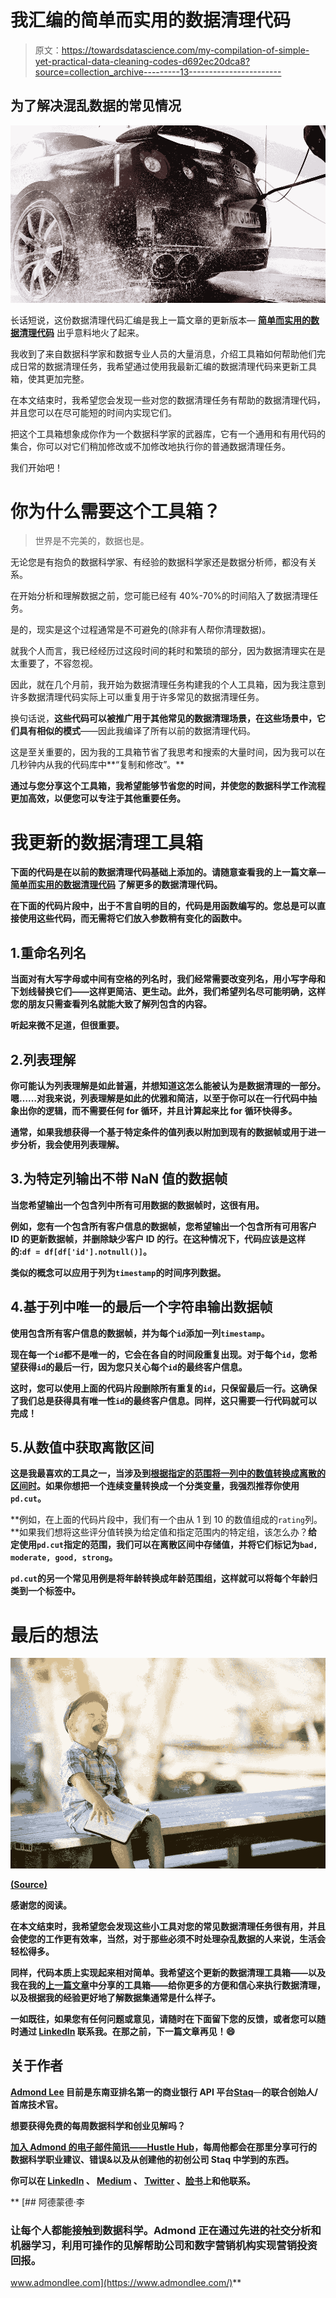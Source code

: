 # 我汇编的简单而实用的数据清理代码

> 原文：<https://towardsdatascience.com/my-compilation-of-simple-yet-practical-data-cleaning-codes-d692ec20dca8?source=collection_archive---------13----------------------->

## 为了解决混乱数据的常见情况

![](img/9f4f2ebef43e377639a918f2b9d2d6f1.png)

长话短说，这份数据清理代码汇编是我上一篇文章的更新版本— [**简单而实用的数据清理代码**](/the-simple-yet-practical-data-cleaning-codes-ad27c4ce0a38) 出乎意料地火了起来。

我收到了来自数据科学家和数据专业人员的大量消息，介绍工具箱如何帮助他们完成日常的数据清理任务，我希望通过使用我最新汇编的数据清理代码来更新工具箱，使其更加完整。

在本文结束时，我希望您会发现一些对您的数据清理任务有帮助的数据清理代码，并且您可以在尽可能短的时间内实现它们。

把这个工具箱想象成你作为一个数据科学家的武器库，它有一个通用和有用代码的集合，你可以对它们稍加修改或不加修改地执行你的普通数据清理任务。

我们开始吧！

# **你为什么需要这个工具箱？**

> 世界是不完美的，数据也是。

无论您是有抱负的数据科学家、有经验的数据科学家还是数据分析师，都没有关系。

在开始分析和理解数据之前，您可能已经有 40%-70%的时间陷入了数据清理任务。

是的，现实是这个过程通常是不可避免的(除非有人帮你清理数据)。

就我个人而言，我已经经历过这段时间的耗时和繁琐的部分，因为数据清理实在是太重要了，不容忽视。

因此，就在几个月前，我开始为数据清理任务构建我的个人工具箱，因为我注意到许多数据清理代码实际上可以重复用于许多常见的数据清理任务。

换句话说，**这些代码可以被推广用于其他常见的数据清理场景，在这些场景中，它们具有相似的模式**——因此我编译了所有以前的数据清理代码。

这是至关重要的，因为我的工具箱节省了我思考和搜索的大量时间，因为我可以在几秒钟内从我的代码库中**“复制和修改”。**

**通过与您分享这个工具箱，我希望能够节省您的时间，并使您的数据科学工作流程更加高效，以便您可以专注于其他重要任务。**

# **我更新的数据清理工具箱**

**下面的代码是在以前的数据清理代码基础上添加的。请随意查看我的上一篇文章— [**简单而实用的数据清理代码**](/the-simple-yet-practical-data-cleaning-codes-ad27c4ce0a38) 了解更多的数据清理代码。**

**在下面的代码片段中，出于不言自明的目的，代码是用函数编写的。您总是可以直接使用这些代码，而无需将它们放入参数稍有变化的函数中。**

## **1.重命名列名**

**当面对有大写字母或中间有空格的列名时，我们经常需要改变列名，用小写字母和下划线替换它们——这样更简洁、更生动。此外，我们希望列名尽可能明确，这样您的朋友只需查看列名就能大致了解列包含的内容。**

**听起来微不足道，但很重要。**

## **2.列表理解**

**你可能认为列表理解是如此普遍，并想知道这怎么能被认为是数据清理的一部分。嗯……对我来说，列表理解是如此的优雅和简洁，以至于你可以在一行代码中抽象出你的逻辑，而不需要任何 for 循环，并且计算起来比 for 循环快得多。**

**通常，如果我想获得一个基于特定条件的值列表以附加到现有的数据帧或用于进一步分析，我会使用列表理解。**

## **3.为特定列输出不带 NaN 值的数据帧**

**当您希望输出一个包含列中所有可用数据的数据帧时，这很有用。**

**例如，您有一个包含所有客户信息的数据帧，您希望输出一个包含所有可用客户 ID 的更新数据帧，并删除缺少客户 ID 的行。在这种情况下，代码应该是这样的:`df = df[df['id'].notnull()]`。**

**类似的概念可以应用于列为`timestamp`的时间序列数据。**

## **4.基于列中唯一的最后一个字符串输出数据帧**

**使用包含所有客户信息的数据帧，并为每个`id`添加一列`timestamp`。**

**现在每一个`id`都不是唯一的，它会在各自的时间段重复出现。对于每个`id`，您希望获得`id`的最后一行，因为您只关心每个`id`的最终客户信息。**

**这时，您可以使用上面的代码片段删除所有重复的`id`，只保留最后一行。这确保了我们总是获得具有唯一性`id`的最终客户信息。同样，这只需要一行代码就可以完成！**

## **5.从数值中获取离散区间**

**这是我最喜欢的工具之一，当涉及到[根据指定的范围将一列中的数值转换成离散的区间时](https://pandas.pydata.org/pandas-docs/version/0.23.4/generated/pandas.cut.html)。如果你想把一个连续变量转换成一个分类变量，我强烈推荐你使用`pd.cut`。**

**例如，在上面的代码片段中，我们有一个由从 1 到 10 的数值组成的`rating`列。**如果我们想将这些评分值转换为给定值和指定范围内的特定组，该怎么办？**给定使用`pd.cut`指定的范围，我们可以在离散区间中存储值，并将它们标记为`bad, moderate, good, strong`。**

**`pd.cut`的另一个常见用例是将年龄转换成年龄范围组，这样就可以将每个年龄归类到一个标签中。**

# **最后的想法**

**![](img/ea35347b13ab54975fedec221565e680.png)**

**[(Source)](https://unsplash.com/photos/4K2lIP0zc_k)**

**感谢您的阅读。**

**在本文结束时，我希望您会发现这些小工具对您的常见数据清理任务很有用，并且会使您的工作更有效率，当然，对于那些必须不时处理杂乱数据的人来说，生活会轻松得多。**

**同样，代码本质上实现起来相对简单。我希望这个更新的数据清理工具箱——以及我在我的[上一篇文章](/the-simple-yet-practical-data-cleaning-codes-ad27c4ce0a38)中分享的工具箱——给你更多的方便和信心来执行数据清理，以及根据我的经验更好地了解数据集通常是什么样子。**

**一如既往，如果您有任何问题或意见，请随时在下面留下您的反馈，或者您可以随时通过 [LinkedIn](https://www.linkedin.com/in/admond1994/) 联系我。在那之前，下一篇文章再见！😄**

## **关于作者**

**[**Admond Lee**](https://www.linkedin.com/in/admond1994/) 目前是东南亚排名第一的商业银行 API 平台[**Staq**](https://www.trystaq.com)**—**的联合创始人/首席技术官。**

**想要获得免费的每周数据科学和创业见解吗？**

**[**加入 Admond 的电子邮件简讯——Hustle Hub**](https://bit.ly/3pGF8jv)，每周他都会在那里分享可行的数据科学职业建议、错误&以及从创建他的初创公司 Staq 中学到的东西。**

**你可以在 [LinkedIn](https://www.linkedin.com/in/admond1994/) 、 [Medium](https://medium.com/@admond1994) 、 [Twitter](https://twitter.com/admond1994) 、[脸书](https://www.facebook.com/admond1994)上和他联系。**

**[](https://www.admondlee.com/) [## 阿德蒙德·李

### 让每个人都能接触到数据科学。Admond 正在通过先进的社交分析和机器学习，利用可操作的见解帮助公司和数字营销机构实现营销投资回报。

www.admondlee.com](https://www.admondlee.com/)**